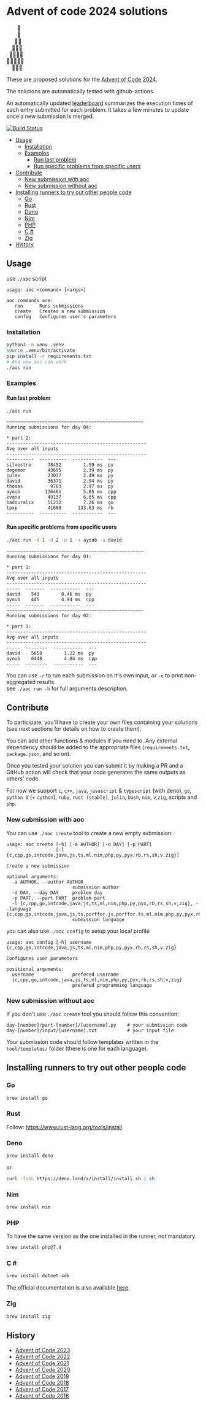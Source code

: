 # Advent of code 2024 solutions <!-- omit in toc -->

⁣    🌟\
    🎄\
   🎄🎄\
  🎄🎄🎄\
 🎄🎄🎄🎄\
🎄🎄🎄🎄🎄\
  🎁🎁🎁

These are proposed solutions for the [Advent of Code 2024](http://adventofcode.com/2024).

The solutions are automatically tested with github-actions.

An automatically updated
[leaderboard](https://cs-advent-of-code-2024.netlify.app/) summarizes the
execution times of each entry submitted for each problem. It takes a few
minutes to update once a new submission is merged.

[![Build Status](https://github.com/th-ch/adventofcode-2024/workflows/CI/badge.svg)](https://github.com/th-ch/adventofcode-2024/actions?query=branch%3Amain)

- [Usage](#usage)
  - [Installation](#installation)
  - [Examples](#examples)
    - [Run last problem](#run-last-problem)
    - [Run specific problems from specific users](#run-specific-problems-from-specific-users)
- [Contribute](#contribute)
  - [New submission with aoc](#new-submission-with-aoc)
  - [New submission without aoc](#new-submission-without-aoc)
- [Installing runners to try out other people code](#installing-runners-to-try-out-other-people-code)
  - [Go](#go)
  - [Rust](#rust)
  - [Deno](#deno)
  - [Nim](#nim)
  - [PHP](#php)
  - [C #](#c-)
  - [Zig](#zig)
- [History](#history)

## Usage

use `./aoc` script

```text
usage: aoc <command> [<args>]

aoc commands are:
   run      Runs submissions
   create   Creates a new submission
   config   Configures user's parameters
```

### Installation

```bash
python3 -m venv .venv
source .venv/bin/activate
pip install -r requirements.txt
# And now aoc can work
./aoc run
```

### Examples

#### Run last problem

```bash
./aoc run
```

```text
~~~~~~~~~~~~~~~~~~~~~~~~~~~~~~~~~~~~~~~~~~~~~~~~~~
Running submissions for day 04:

* part 2:
---------------------------------------------------
Avg over all inputs
---------------------------------------------------
----------  ----------  -----------  ---
silvestre      78452        1.99 ms  py
degemer        43695        2.39 ms  py
jules          23037        2.49 ms  py
david          36371        2.94 ms  py
thomas          9763        2.97 ms  py
ayoub         136461        5.85 ms  cpp
evqna          49137        6.65 ms  cpp
badouralix     51232        7.26 ms  go
tpxp           41668      133.63 ms  rb
----------  ----------  -----------  ---
```

#### Run specific problems from specific users

```bash
./aoc run -d 1 -d 2 -p 1 -a ayoub -a david
```

```text
~~~~~~~~~~~~~~~~~~~~~~~~~~~~~~~~~~~~~~~~~~~~~~~~~~
Running submissions for day 01:

* part 1:
---------------------------------------------------
Avg over all inputs
---------------------------------------------------
-----  -------  -----------  ---
david    543        0.46 ms  py
ayoub    445        4.94 ms  cpp
-----  -------  -----------  ---
~~~~~~~~~~~~~~~~~~~~~~~~~~~~~~~~~~~~~~~~~~~~~~~~~~
Running submissions for day 02:

* part 1:
---------------------------------------------------
Avg over all inputs
---------------------------------------------------
-----  --------  -----------  ---
david    5658        1.22 ms  py
ayoub    6448        4.84 ms  cpp
-----  --------  -----------  ---
```

You can use `-r` to run each submission on it's own input, or `-e` to print non-aggregated results.\
see `./aoc run -h` for full arguments description.

## Contribute

To participate, you'll have to create your own files containing your solutions (see next sections for details on how to
create them).

You can add other functions & modules if you need to. Any external dependency should be added to the appropriate files
(`requirements.txt`, `package.json`, and so on).

Once you tested your solution you can submit it by making a PR and a GitHub action will check that your code generates
the same outputs as others' code.

For now we support `c`, `c++`, `java`, `javascript` & `typescript` (with deno), `go`, `python 3` (+
`cython`), `ruby`, `rust (stable)`, `julia`, `bash`, `nim`, `v`,`zig`, scripts and `php`.

### New submission with aoc

You can use `./aoc create` tool to create a new empty submission:

```text
usage: aoc create [-h] [-a AUTHOR] [-d DAY] [-p PART]
                  [-l {c,cpp,go,intcode,java,js,ts,ml,nim,php,py,pyx,rb,rs,sh,v,zig}]

Create a new submission

optional arguments:
  -a AUTHOR, --author AUTHOR
                        submission author
  -d DAY, --day DAY     problem day
  -p PART, --part PART  problem part
  -l {c,cpp,go,intcode,java,js,ts,ml,nim,php,py,pyx,rb,rs,sh,v,zig}, --language {c,cpp,go,intcode,java,js,ts,porffor.js,porffor.ts,ml,nim,php,py,pyx,rb,rs,sh,v,zig}
                        submission language
```

you can also use `./aoc config` to setup your local profile

```text
usage: aoc config [-h] username {c,cpp,go,intcode,java,js,ts,ml,nim,php,py,pyx,rb,rs,sh,v,zig}

Configures user parameters

positional arguments:
  username              prefered username
  {c,cpp,go,intcode,java,js,ts,ml,nim,php,py,pyx,rb,rs,sh,v,zig}
                        prefered programming language
```

### New submission without aoc

If you don't use `./aoc create` tool you should follow this convention:

```text
day-[number]/part-[number]/[username].py    # your submission code
day-[number]/input/[username].txt           # your input file
```

Your submission code should follow templates written in the `tool/templates/` folder (there is one for each language).

## Installing runners to try out other people code

### Go

```bash
brew install go
```

### Rust

Follow: <https://www.rust-lang.org/tools/install>

### Deno

```bash
brew install deno
```

or

```bash
curl -fsSL https://deno.land/x/install/install.sh | sh
```

### Nim

```bash
brew install nim
```

### PHP

To have the same version as the one installed in the runner, not mandatory.

```bash
brew install php@7.4
```

### C \#

```bash
brew install dotnet-sdk
```

The official documentation is also available [here](https://docs.microsoft.com/en-us/dotnet/core/install/macos).

### Zig

```bash
brew install zig
```

## History

- [Advent of Code 2023](https://github.com/th-ch/adventofcode-2023)
- [Advent of Code 2022](https://github.com/badouralix/adventofcode-2022)
- [Advent of Code 2021](https://github.com/lypnol/adventofcode-2021)
- [Advent of Code 2020](https://github.com/david-ds/adventofcode-2020)
- [Advent of Code 2019](https://github.com/lypnol/adventofcode-2019)
- [Advent of Code 2018](https://github.com/badouralix/adventofcode-2018)
- [Advent of Code 2017](https://github.com/lypnol/adventofcode-2017)
- [Advent of Code 2016](https://github.com/lypnol/adventofcode-2016)
